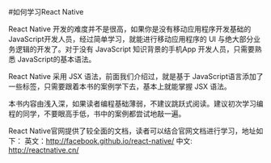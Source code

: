 #如何学习React Native

React Native 开发的难度并不是很高，如果你是没有移动应用程序开发基础的JavaScript开发人员，经过简单学习，就能进行移动应用程序的 UI 与绝大部分业务逻辑的开发了。对于没有 JavaScript 知识背景的手机App 开发人员，只需要熟悉 JavaScript的基本语法。

React Native 采用 JSX 语法，前面我们介绍过，就是基于 JavaScript语言添加了一些标签，只需要跟着本书的案例学下去，基本上就能掌握 JSX 语法。

本书内容由浅入深，如果读者编程基础薄弱，不建议跳跃式阅读。建议初次学习编程的同学，不要眼高手低，书中的案例都尝试地敲一遍。

React Native官网提供了较全面的文档，读者可以结合官网文档进行学习，地址如下：
英文：http://facebook.github.io/react-native/
中文: http://reactnative.cn/

